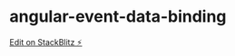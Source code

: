 # angular-event-data-binding

[Edit on StackBlitz ⚡️](https://stackblitz.com/edit/angular-ivy-na7uzg)
